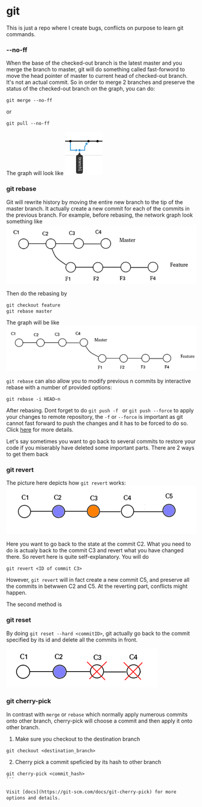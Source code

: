 # git
This is just a repo where I create bugs, conflicts on purpose to learn git commands.

### --no-ff
When the base of the checked-out branch is the latest master and you merge the branch to master, git will do something called fast-forword to move the head pointer of master to current head of checked-out branch. It's not an actual commit.
So in order to merge 2 branches and preserve the status of the checked-out branch on the graph, you can do:
```
git merge --no-ff
```
or 
```
git pull --no-ff
```
The graph will look like
![alt_text](./assets/no_ff.png)



### git rebase 
Git will rewrite history by moving the entire new branch to the tip of the master branch. It actually create a new commit for each of the commits in the previous branch.
For example, before rebasing, the network graph look something like
![alt text](./assets/before_rebase.png)

Then do the rebasing by
```
git checkout feature
git rebase master
```

The graph will be like
![alt_text](./assets/after_rebase.png)


`git rebase` can also allow you to modify previous n commits by interactive rebase with a number of provided options:
```
git rebase -i HEAD~n
```

After rebasing. Dont forget to do `git push -f `  or `git push --force` to apply your changes to remote repository, the `-f` or `--force` is important as git cannot fast forward  to push the changes and it has to be forced to do so. 
Click [here](https://www.atlassian.com/git/tutorials/merging-vs-rebasing) for more details.


Let's say sometimes you want to go back to several commits to restore your code if you miserably have deleted some important parts.
There are 2 ways to get them back

### git revert
The picture here depicts how `git revert` works:
![alt_text](./assets/revert.png) 

Here you want to go back to the state at the commit C2. What you need to do is actualy back to the commit C3 and revert what you have changed there. So revert here is quite self-explanatory.
You will do 
```
git revert <ID of commit C3>
```
However, `git revert` will in fact create a new commit C5, and preserve all the commits in betwwen C2 and C5.
At the reverting part, conflicts might happen.

The second method is
### git reset
By doing `git reset --hard <commitID>`, git actually go back to the commit specified by its id and delete all the commits in front. 

![alt_text](./assets/reset_hard.png)


### git cherry-pick

In contrast with `merge` or `rebase` which normally apply numerous commits onto other branch, cherry-pick will choose a commit and then apply it onto other branch.
1. Make sure you checkout to the destination branch
```
git checkout <destination_branch>
```  
2. Cherry pick a commit speficied by its hash to other branch
````
git cherry-pick <commit_hash>
```

Visit [docs](https://git-scm.com/docs/git-cherry-pick) for more options and details.




